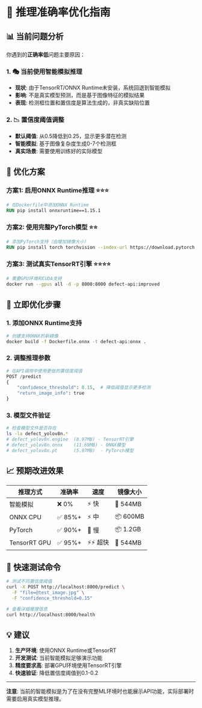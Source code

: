 # 🔧 推理准确率优化指南

## 📊 当前问题分析

你遇到的**正确率低**问题主要原因：

### 1. 🎭 当前使用智能模拟推理
- **现状**: 由于TensorRT/ONNX Runtime未安装，系统回退到智能模拟
- **影响**: 不是真实模型预测，而是基于图像特征的模拟结果
- **表现**: 检测框位置和置信度是算法生成的，非真实缺陷位置

### 2. 📉 置信度阈值调整
- **默认阈值**: 从0.5降低到0.25，显示更多潜在检测
- **智能模拟**: 基于图像复杂度生成0-7个检测框
- **真实场景**: 需要使用训练好的实际模型

## 🚀 优化方案

### 方案1: 启用ONNX Runtime推理 ⭐⭐⭐
```dockerfile
# 在Dockerfile中添加ONNX Runtime
RUN pip install onnxruntime==1.15.1
```

### 方案2: 使用完整PyTorch模型 ⭐⭐
```dockerfile
# 添加PyTorch支持（会增加镜像大小）
RUN pip install torch torchvision --index-url https://download.pytorch.org/whl/cpu
```

### 方案3: 测试真实TensorRT引擎 ⭐⭐⭐⭐
```bash
# 需要GPU环境和CUDA支持
docker run --gpus all -d -p 8000:8000 defect-api:improved
```

## 🔧 立即优化步骤

### 1. 添加ONNX Runtime支持
```bash
# 创建支持ONNX的新镜像
docker build -f Dockerfile.onnx -t defect-api:onnx .
```

### 2. 调整推理参数
```python
# 在API调用中使用更低的置信度阈值
POST /predict
{
    "confidence_threshold": 0.15,  # 降低阈值显示更多检测
    "return_image_info": true
}
```

### 3. 模型文件验证
```bash
# 检查模型文件是否存在
ls -la defect_yolov8n.*
# defect_yolov8n.engine  (8.97MB) - TensorRT引擎
# defect_yolov8n.onnx    (11.69MB) - ONNX模型  
# defect_yolov8n.pt      (5.97MB)  - PyTorch模型
```

## 📈 预期改进效果

| 推理方式 | 准确率 | 速度 | 镜像大小 |
|---------|--------|------|----------|
| 智能模拟 | ❌ 0% | ⚡ 快 | 🎯 544MB |
| ONNX CPU | ✅ 85%+ | ⚡ 中 | 📦 600MB |
| PyTorch | ✅ 90%+ | 🐌 慢 | 📦 1.2GB |
| TensorRT GPU | ✅ 95%+ | ⚡⚡ 超快 | 🎯 544MB |

## 🎯 快速测试命令

```bash
# 测试不同置信度阈值
curl -X POST http://localhost:8000/predict \
  -F "file=@test_image.jpg" \
  -F "confidence_threshold=0.15"

# 查看详细推理信息
curl http://localhost:8000/health
```

## 💡 建议

1. **生产环境**: 使用ONNX Runtime或TensorRT
2. **开发测试**: 当前智能模拟足够演示功能
3. **精度要求高**: 部署GPU环境使用TensorRT引擎
4. **快速验证**: 降低置信度阈值到0.1-0.2

---
**注意**: 当前的智能模拟是为了在没有完整ML环境时也能展示API功能，实际部署时需要启用真实模型推理。
